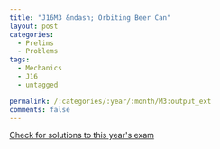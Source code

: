 ```yaml
---
title: "J16M3 &ndash; Orbiting Beer Can"
layout: post
categories:
  - Prelims
  - Problems
tags:
  - Mechanics
  - J16
  - untagged

permalink: /:categories/:year/:month/M3:output_ext
comments: false
---
```

<object data="2016J3M.pdf" type="application/pdf" width="100%" height="500"></object>
<div class="message"><a href='https://princetonprelim.com/prelim/36/'>Check for solutions to this year's exam</a></div>